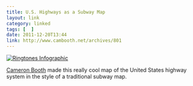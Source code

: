 ```yaml
---
title: U.S. Highways as a Subway Map
layout: link
category: linked
tags: [  ]
date: 2011-12-20T13:44
link: http://www.cambooth.net/archives/801
---
```


<div class="illustration inline">
    <a href="http://cdn.mylesbraithwaite.com/media/uploads/2011-12-20-us-highways-as-a-subway-map/map.jpg" title="Ringtones Infographic">
	<img src="http://cdn.mylesbraithwaite.com/media/uploads/linked/2011-12-20-us-highways-as-a-subway-map/map-small.jpg" alt="Ringtones Infographic">
    </a>
</div>

[Cameron Booth](http://www.cambooth.net/) made this really cool map of the United States highway system in the style of a traditional subway map.